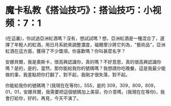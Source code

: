 # 魔卡私教《搭讪技巧》：搭讪技巧：小视频：7：1

(在這裏)，你試過亞洲紅酒嗎？沒有，想試試嗎？想，亞洲紅酒是一種混合了，選擇了年輕人的紅酒，用日月系統來調整濃度，福爾摩沙將它列為，"藝術品"，亞洲紅酒在這方面，獲得了不少獎項，你喜歡嗎？你叫甚麼名字？

安娜貝爾，我是奧斯卡，很高興認識你，真的嗎？不好意思，真的很高興認識你嗎？是的，是的，當然，那你能給我你的號碼嗎？我想請你吃晚餐，這是我最少能做的事，我差點把你打翻了，對不起，我剛才很失落，對不起。

你能給我你的號碼嗎？(我現在在等你)，555，是的 309，309，809，809，01，01，安娜貝爾，我需要把這個號碼加上美容，你介意嗎，(我現在在等你)，我會打給你，好的，再見，今天不演了。

